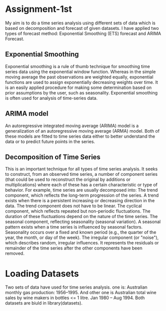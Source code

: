 # Assignment-1st
My aim is to do a time series analysis using different sets of data which is based on decomposition and forecast of given datasets. I have applied two types of forecast method: Exponential Smoothing (ETS)  forecast and ARIMA Forecast.
## Exponential Smoothing
Exponential smoothing is a rule of thumb technique for smoothing time series data using the exponential window function. Whereas in the simple moving average the past observations are weighted equally, exponential functions are used to assign exponentially decreasing weights over time. It is an easily applied procedure for making some determination based on prior assumptions by the user, such as seasonality. Exponential smoothing is often used for analysis of time-series data.
## ARIMA model
An autoregressive integrated moving average (ARIMA) model is a generalization of an autoregressive moving average (ARMA) model. Both of these models are fitted to time series data either to better understand the data or to predict future points in the series.
## Decomposition of Time Series
This is an important technique for all types of time series analysis. It seeks to construct, from an observed time series, a number of component series (that could be used to reconstruct the original by additions or multiplications) where each of these has a certain characteristic or type of behavior. For example, time series are usually decomposed into:
The trend component, which reflects the long-term progression of the series. A trend exists when there is a persistent increasing or decreasing direction in the data. The trend component does not have to be linear.
The cyclical component, which reflects repeated but non-periodic fluctuations. The duration of these fluctuations depend on the nature of the time series.
The seasonal component, reflecting seasonality (seasonal variation). A seasonal pattern exists when a time series is influenced by seasonal factors. Seasonality occurs over a fixed and known period (e.g., the quarter of the year, the month, or day of the week).
The irregular component (or "noise"), which describes random, irregular influences. It represents the residuals or remainder of the time series after the other components have been removed.
# Loading Datasets
Two sets of data have used for time series analysis. one is: Australian monthly gas production: 1956–1995.
And other one is Australian total wine sales by wine makers in bottles <= 1 litre. Jan 1980 – Aug 1994.
Both datasets are biuld in library(datasets).
